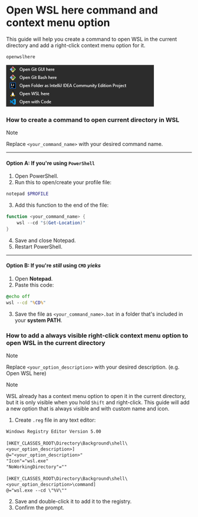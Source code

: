 # Open WSL here command and context menu option
This guide will help you create a command to open WSL in the current directory and add a right-click context menu option for it.

```cmd
openwslhere
```
![Context menu screenshot](context_menu.jpg "Context menu screenshot")

### How to create a command to open current directory in WSL
> [!NOTE]
> Replace `<your_command_name>` with your desired command name.


---

#### **Option A: If you're using** `PowerShell`

1. Open PowerShell.
2. Run this to open/create your profile file:

```powershell
notepad $PROFILE
```

3. Add this function to the end of the file:

```powershell
function <your_command_name> {
    wsl --cd "$(Get-Location)"
}
```

4. Save and close Notepad.
5. Restart PowerShell.

---

#### **Option B: If you're *still* using** `CMD` *yieks*

1. Open **Notepad**.
2. Paste this code:

```bat
@echo off
wsl --cd "%CD%"
```

3. Save the file as `<your_command_name>.bat` in a folder that's included in your **system PATH**.

### How to add a always visible right-click context menu option to open WSL in the current directory
> [!NOTE]
> Replace `<your_option_description>` with your desired description. (e.g. Open WSL here)

> [!NOTE]
> WSL already has a context menu option to open it in the current directory, but it is only visible when you hold `Shift` and right-click. This guide will add a new option that is always visible and with custom name and icon.

1. Create `.reg` file in any text editor:

```reg
Windows Registry Editor Version 5.00

[HKEY_CLASSES_ROOT\Directory\Background\shell\<your_option_description>]
@="<your_option_description>"
"Icon"="wsl.exe"
"NoWorkingDirectory"=""

[HKEY_CLASSES_ROOT\Directory\Background\shell\<your_option_description>\command]
@="wsl.exe --cd \"%V\""
```
2. Save and double-click it to add it to the registry.
3. Confirm the prompt.